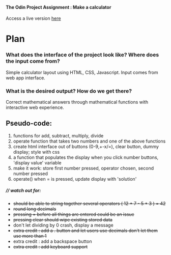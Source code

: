 #### The Odin Project Assignment : Make a calculator

Access a live version [here](https://timothy-taylor.github.io/calculator/index.html)

# Plan

### What does the interface of the project look like? Where does the input come from?

Simple calculator layout using HTML, CSS, Javascript. Input comes from web app interface.

### What is the desired output? How do we get there?

Correct mathematical answers through mathematical functions with interactive web experience.

## Pseudo-code:
1. functions for add, subtract, multiply, divide 
2. operate function that takes two numbers and one of the above functions
3. create html interface out of buttons (0-9,+-x/=), clear button, dummy display; style with css
4. a function that populates the display when you click number buttons, 'display value' variable
5. make it work: store first number pressed, operator chosen, second number pressed
6. operate() when = is pressed, update display with 'solution'


##### // watch out for:
* ~~should be able to string together several operators ( 12 + 7 - 5 * 3 ) = 42~~
* ~~round long decimals~~
* ~~pressing = before all things are entered could be an issue~~
* ~~pressing clear should wipe existing stored data~~
* don't let dividing by 0 crash, display a message
* ~~extra credit : add a . button and let users use decimals don't let them use more than 1~~
* extra credit : add a backspace button
* ~~extra credit : add keyboard support~~



